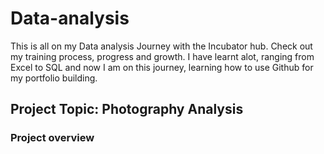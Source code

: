 # Data-analysis

This is all on my Data analysis Journey with the Incubator hub.
Check out my training process, progress and growth. 
I have learnt alot, ranging from Excel to SQL and now I am on this journey, learning how to use Github for my portfolio building.

## Project Topic: Photography Analysis

### Project overview



